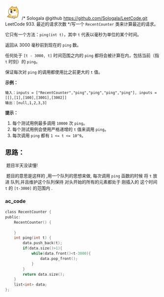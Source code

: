 ![](https://github.com/Sologala/SomeThings/blob/master/face.jpg?raw=true)
/*
    Sologala   @github    https://github.com/Sologala/LeetCode.git
    LeetCode   933. 最近的请求次数
*/写一个 `RecentCounter` 类来计算最近的请求。

它只有一个方法：`ping(int t)`，其中 `t` 代表以毫秒为单位的某个时间。

返回从 3000 毫秒前到现在的 `ping` 数。

任何处于 `[t - 3000, t]` 时间范围之内的 `ping` 都将会被计算在内，包括当前（指 `t` 时刻）的 `ping`。

保证每次对 `ping` 的调用都使用比之前更大的 `t` 值。

 

**示例：**

```
输入：inputs = ["RecentCounter","ping","ping","ping","ping"], inputs = [[],[1],[100],[3001],[3002]]
输出：[null,1,2,3,3]
```

 

**提示：**

1. 每个测试用例最多调用 `10000` 次 `ping`。
2. 每个测试用例会使用严格递增的 `t` 值来调用 `ping`。
3. 每次调用 `ping` 都有 `1 <= t <= 10^9`。

## **思路：**

​	题目半天没读懂! 

​	题目的意思是这样的 ,用一个队列的思想来做, 每次调用 `ping` 函数的时候 将 `t`  放进 队列,并且维护这个队列保持 对头开始的所有的元素都处于 刚插入的 这个时间 `t` 的  	`[t-3000]` 的范围内 . 

### **ac_code**

```c
class RecentCounter {
public:
    RecentCounter() {
        
    }
    int ping(int t) {
        data.push_back(t);
        if(data.size()>1){
            while(data.front()<t-3000){
                data.pop_front();
            }
        }
        return data.size();
    }
    list<int> data;
};

```